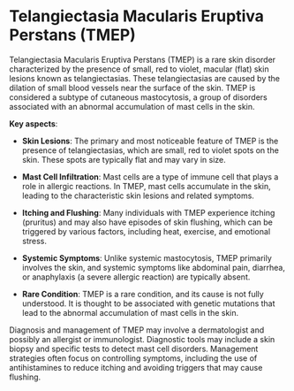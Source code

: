 # Telangiectasia Macularis Eruptiva Perstans (TMEP)

Telangiectasia Macularis Eruptiva Perstans (TMEP) is a rare skin disorder characterized by the presence of small, red to violet, macular (flat) skin lesions known as telangiectasias. These telangiectasias are caused by the dilation of small blood vessels near the surface of the skin. TMEP is considered a subtype of cutaneous mastocytosis, a group of disorders associated with an abnormal accumulation of mast cells in the skin.

**Key aspects**:

* **Skin Lesions**: The primary and most noticeable feature of TMEP is the presence of telangiectasias, which are small, red to violet spots on the skin. These spots are typically flat and may vary in size.

* **Mast Cell Infiltration**: Mast cells are a type of immune cell that plays a role in allergic reactions. In TMEP, mast cells accumulate in the skin, leading to the characteristic skin lesions and related symptoms.

* **Itching and Flushing**: Many individuals with TMEP experience itching (pruritus) and may also have episodes of skin flushing, which can be triggered by various factors, including heat, exercise, and emotional stress.

* **Systemic Symptoms**: Unlike systemic mastocytosis, TMEP primarily involves the skin, and systemic symptoms like abdominal pain, diarrhea, or anaphylaxis (a severe allergic reaction) are typically absent.

* **Rare Condition**: TMEP is a rare condition, and its cause is not fully understood. It is thought to be associated with genetic mutations that lead to the abnormal accumulation of mast cells in the skin.

Diagnosis and management of TMEP may involve a dermatologist and possibly an allergist or immunologist. Diagnostic tools may include a skin biopsy and specific tests to detect mast cell disorders. Management strategies often focus on controlling symptoms, including the use of antihistamines to reduce itching and avoiding triggers that may cause flushing.
